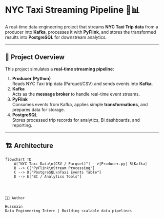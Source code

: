 # NYC Taxi Streaming Pipeline 🚕📊

A real-time data engineering project that streams **NYC Taxi Trip data** from a producer into **Kafka**, processes it with **PyFlink**, and stores the transformed results into **PostgreSQL** for downstream analytics.  

---

## 📌 Project Overview
This project simulates a **real-time streaming pipeline**:
1. **Producer (Python)**  
   Reads NYC Taxi trip data (Parquet/CSV) and sends events into **Kafka**.
2. **Kafka**  
   Acts as the **message broker** to handle real-time event streams.
3. **PyFlink**  
   Consumes events from Kafka, applies simple **transformations**, and prepares data for storage.
4. **PostgreSQL**  
   Stores processed trip records for analytics, BI dashboards, and reporting.

---

## 🏗️ Architecture

```mermaid
flowchart TD
    A["NYC Taxi Data\n(CSV / Parquet)"] -->|Producer.py| B[Kafka]
    B --> C["PyFlink\nStream Processing"]
    C --> D["PostgreSQL\nTaxi Events Table"]
    D --> E["BI / Analytics Tools"]




👨‍💻 Author

Hussnain
Data Engineering Intern | Building scalable data pipelines
